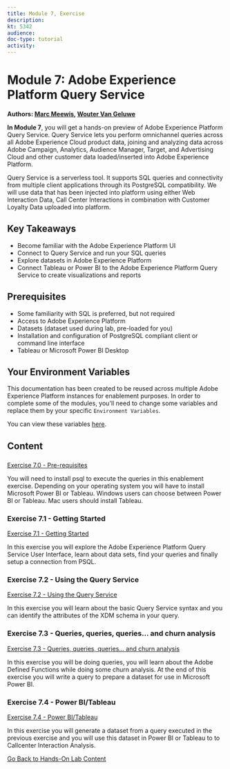 ```yaml
---
title: Module 7, Exercise
description: 
kt: 5342
audience: 
doc-type: tutorial
activity: 
---
```


# Module 7: Adobe Experience Platform Query Service

**Authors: [Marc Meewis](https://www.linkedin.com/in/marcmeewis/), [Wouter Van Geluwe](https://www.linkedin.com/in/woutervangeluwe/)**

**In Module 7**, you will get a hands-on preview of Adobe Experience Platform Query Service. Query Service lets you perform omnichannel queries across all Adobe Experience Cloud product data, joining and analyzing data across Adobe Campaign, Analytics, Audience Manager, Target, and Advertising Cloud and other customer data loaded/inserted into Adobe Experience Platform.

Query Service is a serverless tool. It supports SQL queries and connectivity from multiple client applications through its PostgreSQL compatibility.
We will use data that has been injected into platform using either Web Interaction Data, Call Center Interactions in combination with Customer Loyalty Data uploaded into platform.

## Key Takeaways

* Become familiar with the Adobe Experience Platform UI
* Connect to Query Service and run your SQL queries
* Explore datasets in Adobe Experience Platform
* Connect Tableau or Power BI to the Adobe Experience Platform Query Service to create visualizations and reports

## Prerequisites

* Some familiarity with SQL is preferred, but not required
* Access to Adobe Experience Platform
* Datasets (dataset used during lab, pre-loaded for you)
* Installation and configuration of PostgreSQL compliant client or command line interface
* Tableau or Microsoft Power BI Desktop

## Your Environment Variables

This documentation has been created to be reused across multiple Adobe Experience Platform instances for enablement purposes.
In order to complete some of the modules, you'll need to change some variables and replace them by your specific ``Environment Variables``.

You can view these variables [here](../../environment.md).

## Content

### 

[Exercise 7.0 - Pre-requisites](./ex0.md)

You will need to install psql to execute the queries in this enablement exercise. Depending on your operating system you will have to install Microsoft Power BI or Tableau. Windows users can choose between Power BI or Tableau. Mac users should install Tableau.

### Exercise 7.1 - Getting Started

[Exercise 7.1 - Getting Started](./ex1.md)

In this exercise you will explore the Adobe Experience Platform Query Service User Interface, learn about data sets, find your queries and finally setup a connection from PSQL.

### Exercise 7.2 - Using the Query Service

[Exercise 7.2 - Using the Query Service](./ex2.md)

In this exercise you will learn about the basic Query Service syntax and you can identify the attributes of the XDM schema in your query.

### Exercise 7.3 - Queries, queries, queries...  and churn analysis

[Exercise 7.3 - Queries, queries, queries...  and churn analysis](./ex3.md)

In this exercise you will be doing queries, you will learn about the Adobe Defined Functions while doing some churn analysis. At the end of this exercise you will write a query to prepare a dataset for use in Microsoft Power BI.

### Exercise 7.4 - Power BI/Tableau

[Exercise 7.4 - Power BI/Tableau](./ex4.md)

In this exercise you will generate a dataset from a query executed in the previous exercise and you will use this dataset in Power BI or Tableau to to Callcenter Interaction Analysis.

[Go Back to Hands-On Lab Content](../../README.md)
